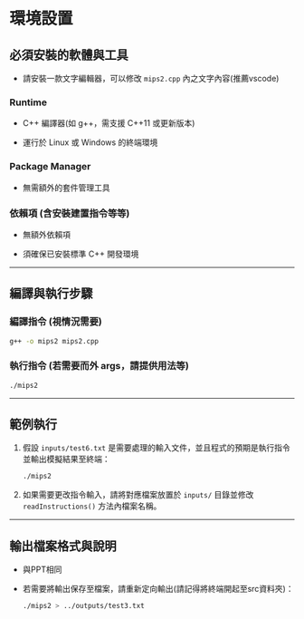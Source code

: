 
# 環境設置

## 必須安裝的軟體與工具

* 請安裝一款文字編輯器，可以修改 `mips2.cpp` 內之文字內容(推薦vscode)

### Runtime

* C++ 編譯器(如 g++，需支援 C++11 或更新版本)

* 運行於 Linux 或 Windows 的終端環境

### Package Manager

* 無需額外的套件管理工具

### 依賴項 (含安裝建置指令等等)

* 無額外依賴項

* 須確保已安裝標準 C++ 開發環境

---

## 編譯與執行步驟

### 編譯指令 (視情況需要)

```bash
g++ -o mips2 mips2.cpp
```

### 執行指令 (若需要而外 args，請提供用法等)

```bash
./mips2
```

---

## 範例執行

1. 假設 `inputs/test6.txt` 是需要處理的輸入文件，並且程式的預期是執行指令並輸出模擬結果至終端：

   ```bash
   ./mips2
   ```

2. 如果需要更改指令輸入，請將對應檔案放置於 `inputs/` 目錄並修改 `readInstructions()` 方法內檔案名稱。

---

## 輸出檔案格式與說明

* 與PPT相同

* 若需要將輸出保存至檔案，請重新定向輸出(請記得將終端開起至src資料夾)：

   ```bash
   ./mips2 > ../outputs/test3.txt
   ```
